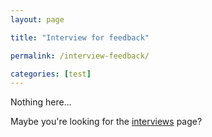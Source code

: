 ```yaml
---
layout: page

title: "Interview for feedback"

permalink: /interview-feedback/

categories: [test]
---
```


Nothing here...

Maybe you're looking for the [interviews](/interviews/) page?